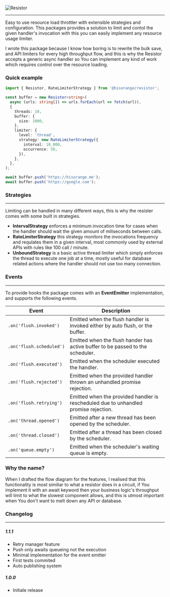 ![Resistor](https://user-images.githubusercontent.com/3441017/119745067-ab632600-be8d-11eb-93e1-24d34ffe2a92.png)

---

Easy to use resource load throttler with extensible strategies and configuration. This packages provides a solution to limit and contol the given handler's invocation with this you can easily implement any resource usage limiter.

I wrote this package because I know how boring is to rewrite the bulk save, and API limiters for every high throughput flow, and this is why the Resistor accepts a generic async handler so You can implement any kind of work which requires control over the resource loading.

### Quick example

```ts
import { Resistor, RateLimiterStrategy } from '@hisorange/resistor';

const buffer = new Resistor<string>(
  async (urls: string[]) => urls.forEach(url => fetch(url)),
  {
    threads: 10,
    buffer: {
      size: 1000,
    },
    limiter: {
      level: 'thread',
      strategy: new RateLimiterStrategy({
        interval: 10_000,
        occurrence: 50,
      }),
    },
  },
);

await buffer.push('https://hisorange.me');
await buffer.push('https://google.com');
```

### Strategies

---

Limiting can be handled in many different ways, this is why the resister comes with some built in strategies.

- **IntervalStrategy** enforces a minimum invocation time for cases when the handler should wait the given amount of miliseconds between calls.
- **RateLimiterStrategy** this strategy monitors the invocations frequency and requlates them in a given interval, most commonly used by external APIs with rules like 100 call / minute.
- **UnboundStrategy** is a basic active thread limiter which simply enforces the thread to execute one job at a time, mostly useful for database related actions where the handler should not use too many connection.

### Events

---

To provide hooks the package comes with an **EventEmitter** implementation, and supports the following events.

| Event                    | Description                                                                          |
| ------------------------ | ------------------------------------------------------------------------------------ |
| `.on('flush.invoked')`   | Emitted when the flush handler is invoked either by auto flush, or the buffer.       |
| `.on('flush.scheduled')` | Emitted when the flush hander has active buffer to be passed to the scheduler.       |
| `.on('flush.executed')`  | Emitted when the scheduler executed the handler.                                     |
| `.on('flush.rejected')`  | Emitted when the provided handler thrown an unhandled promise rejection.             |
| `.on('flush.retrying')`  | Emitted when the provided handler is rescheduled due to unhandled promise rejection. |
| `.on('thread.opened')`   | Emitted after a new thread has been opened by the scheduler.                         |
| `.on('thread.closed')`   | Emitted after a thread has been closed by the scheduler.                             |
| `.on('queue.empty')`     | Emitted when the scheduler's waiting queue is empty.                                 |

### Why the name?

When I drafted the flow diagram for the features, I realised that this functionality is most similiar to what a resistor does in a circuit, if You implement it with an await keyword then your business logic's throughput will limit to what the slowest component allows, and this is utmost important when You don't want to melt down any API or database.

### Changelog

---

##### 1.1.1

- Retry manager feature
- Push only awaits queueing not the execution
- Minimal implementation for the event emitter
- First tests commited
- Auto publishing system

##### 1.0.0

- Initiale release
